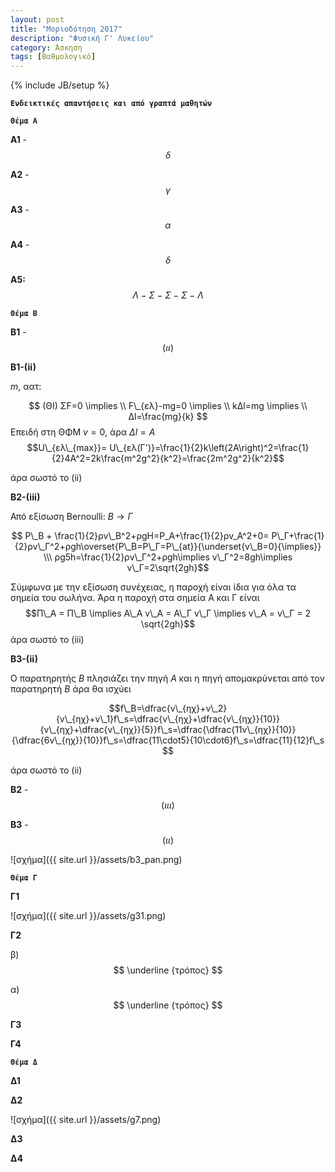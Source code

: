 ```yaml
---
layout: post
title: "Μοριοδότηση 2017"
description: "Φυσική Γ' Λυκείου"
category: Άσκηση
tags: [Βαθμολογικό]
---
```

{% include JB/setup %}



**`Ενδεικτικές απαντήσεις και από γραπτά μαθητών`**



**`Θέμα Α`**


**Α1** - $$δ$$


**Α2** - $$γ$$


**Α3** - $$α$$


**Α4** - $$δ$$


**Α5:**  $$Λ - Σ - Σ - Σ - Λ$$


**`Θέμα Β`**


**Β1** - $$(ιι)$$

**B1-(ii)**

$m$, αατ:

$$  (ΘΙ) ΣF=0 \implies \\ F\_{ελ}-mg=0 \implies \\ kΔl=mg \implies \\ Δl=\frac{mg}{k} $$
Επειδή στη ΘΦΜ $v=0$, άρα $Δl=A$
$$U\_{ελ\_{max}}= U\_{ελ(Γ')}=\frac{1}{2}k\left(2A\right)^2=\frac{1}{2}4A^2=2k\frac{m^2g^2}{k^2}=\frac{2m^2g^2}{k^2}$$

άρα σωστό το (ii)

**B2-(iii)**

Από εξίσωση Bernoulli: $Β\to Γ$

$$ P\_B + \frac{1}{2}ρv\_Β^2+ρgH=P_Α+\frac{1}{2}ρv_Α^2+0= P\_Γ+\frac{1}{2}ρv\_Γ^2+ρgh\overset{P\_Β=P\_Γ=P\_{at}}{\underset{v\_Β=0}{\implies}} \\\      ρg5h=\frac{1}{2}ρv\_Γ^2+ρgh\implies v\_Γ^2=8gh\implies v\_Γ=2\sqrt{2gh}$$

Σύμφωνα με την εξίσωση συνέχειας, η παροχή είναι ίδια για όλα τα σημεία του σωλήνα.
Άρα η παροχή στα σημεία Α και Γ είναι
$$Π\_Α = Π\_Β \implies A\_A v\_Α = Α\_Γ v\_Γ \implies v\_Α = v\_Γ = 2 \sqrt{2gh}$$
άρα σωστό το (iii)

**B3-(ii)**

Ο παρατηρητής $Β$ πλησιάζει την πηγή $Α$ και η πηγή απομακρύνεται από τον παρατηρητή $Β$ άρα θα ισχύει

$$f\_Β=\dfrac{v\_{ηχ}+v\_2}{v\_{ηχ}+v\_1}f\_s=\dfrac{v\_{ηχ}+\dfrac{v\_{ηχ}}{10}}{v\_{ηχ}+\dfrac{v\_{ηχ}}{5}}f\_s=\dfrac{\dfrac{11v\_{ηχ}}{10}}{\dfrac{6v\_{ηχ}}{10}}f\_s=\dfrac{11\cdot5}{10\cdot6}f\_s=\dfrac{11}{12}f\_s $$

άρα σωστό το (ii)


  [1]: http://www.migadikos.gr/?qa=blob&qa_blobid=17835205404678765296
  [2]: http://
  [3]: http://www.migadikos.gr/?qa=blob&qa_blobid=10299639162929228272




**Β2** - $$(ιιι)$$





**Β3** - $$(ιι)$$


![σχήμα]({{ site.url }}/assets/b3_pan.png) 






**`Θέμα Γ`**




**Γ1**


![σχήμα]({{ site.url }}/assets/g31.png) 




**Γ2**





β) $$ \underline {τρόπος} $$






α) $$ \underline {τρόπος} $$




**Γ3**




**Γ4**




**`Θέμα Δ`**




**Δ1**





**Δ2**


![σχήμα]({{ site.url }}/assets/g7.png) 



**Δ3**




**Δ4**


